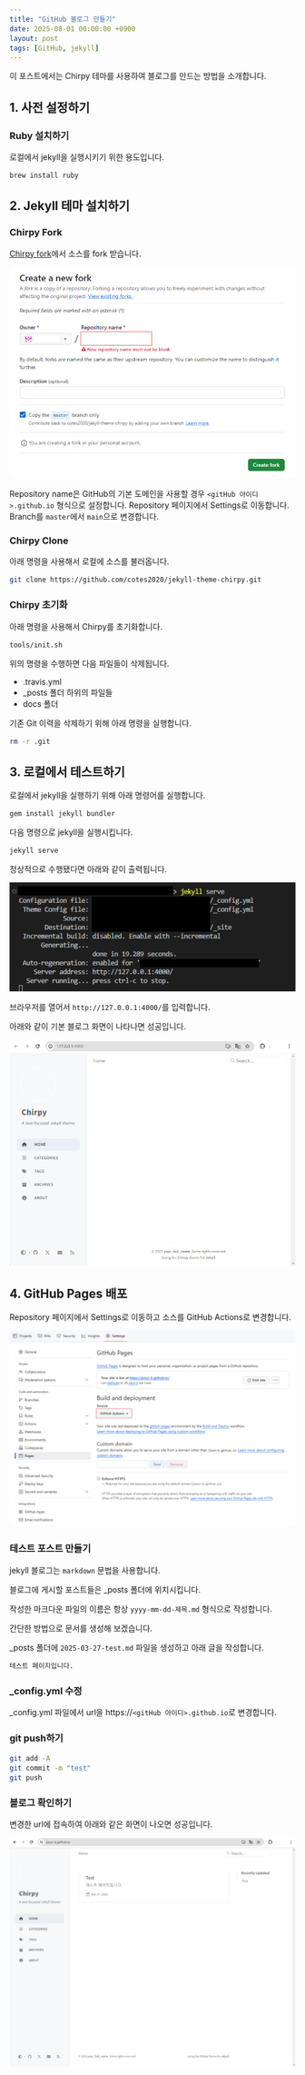 ```yaml
---
title: "GitHub 블로그 만들기"
date: 2025-08-01 00:00:00 +0900
layout: post
tags: [GitHub, jekyll]
---
```

이 포스트에서는 Chirpy 테마를 사용하여 블로그를 만드는 방법을 소개합니다.

## 1. 사전 설정하기

### Ruby 설치하기

로컬에서 jekyll을 실행시키기 위한 용도입니다.

```bash
brew install ruby
```

## 2. Jekyll 테마 설치하기

### Chirpy Fork

[Chirpy fork](https://github.com/cotes2020/jekyll-theme-chirpy/fork)에서 소스를 fork 받습니다. 

![그림1.png](/assets/img/블로그/2025-08-01/그림1.png)

Repository name은 GitHub의 기본 도메인을 사용할 경우 `<gitHub 아이디>.github.io` 형식으로 설정합니다.
Repository 페이지에서 Settings로 이동합니다. Branch를 `master`에서 `main`으로 변경합니다.

### Chirpy Clone

아래 명령을 사용해서 로컬에 소스를 불러옵니다.

```bash
git clone https://github.com/cotes2020/jekyll-theme-chirpy.git
```

### Chirpy 초기화

아래 명령을 사용해서 Chirpy를 초기화합니다.

```bash
tools/init.sh
```

위의 명령을 수행하면 다음 파일들이 삭제됩니다.

- .travis.yml
- _posts 폴더 하위의 파일들
- docs 폴더

기존 Git 이력을 삭제하기 위해 아래 명령을 실행합니다.

```bash
rm -r .git
```

## 3. 로컬에서 테스트하기

로컬에서 jekyll을 실행하기 위해 아래 명령어를 실행합니다.

```bash
gem install jekyll bundler
```

다음 명령으로 jekyll을 실행시킵니다.

```bash
jekyll serve
```

정상적으로 수행됐다면 아래와 같이 출력됩니다.

![그림2.png](/assets/img/블로그/2025-08-01/그림2.png)

브라우저를 열어서 `http://127.0.0.1:4000/`를 입력합니다.

아래와 같이 기본 블로그 화면이 나타나면 성공입니다.

![그림3.png](/assets/img/블로그/2025-08-01/그림3.png)

## 4. GitHub Pages 배포

Repository 페이지에서 Settings로 이동하고 소스를 GitHub Actions로 변경합니다.

![그림4.png](/assets/img/블로그/2025-08-01/그림4.png)

### 테스트 포스트 만들기

jekyll 블로그는 `markdown` 문법을 사용합니다.

블로그에 게시할 포스트들은 _posts 폴더에 위치시킵니다. 

작성한 마크다운 파일의 이름은 항상 `yyyy-mm-dd-제목.md` 형식으로 작성합니다.

간단한 방법으로 문서를 생성해 보겠습니다.

_posts 폴더에 `2025-03-27-test.md` 파일을 생성하고 아래 글을 작성합니다. 

```markdown
테스트 페이지입니다.
```

### _config.yml 수정

_config.yml 파일에서 url을 https://`<gitHub 아이디>.github.io`로 변경합니다.

### git push하기

```bash
git add -A
git commit -m "test"
git push
```

### 블로그 확인하기

변경한 url에 접속하여 아래와 같은 화면이 나오면 성공입니다. 

![그림5.png](/assets/img/블로그/2025-08-01/그림5.png)
